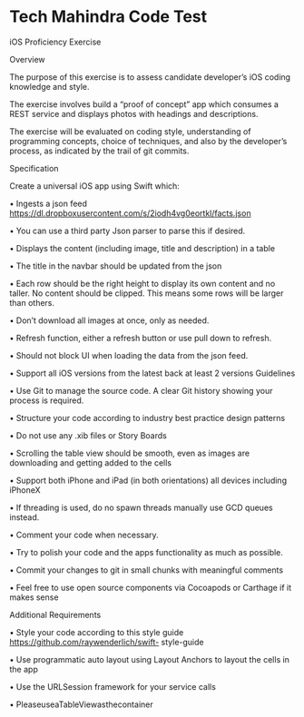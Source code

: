# Tech Mahindra Code Test


iOS Proficiency Exercise

Overview

The purpose of this exercise is to assess candidate developer’s iOS coding knowledge and style. 

The exercise involves build a “proof of concept” app which consumes a REST service and displays photos with headings and descriptions. 

The exercise will be evaluated on coding style, understanding of programming concepts, choice of techniques, and also by the developer’s process, as indicated by the trail of git commits.

Specification

Create a universal iOS app using Swift which:

• Ingests a json feed https://dl.dropboxusercontent.com/s/2iodh4vg0eortkl/facts.json

• You can use a third party Json parser to parse this if desired.

• Displays the content (including image, title and description) in a table

• The title in the navbar should be updated from the json

• Each row should be the right height to display its own content and no taller. No content should be clipped. This means some rows will be larger than others.

• Don’t download all images at once, only as needed.

• Refresh function, either a refresh button or use pull down to refresh.

• Should not block UI when loading the data from the json feed.

• Support all iOS versions from the latest back at least 2 versions
Guidelines

• Use Git to manage the source code. A clear Git history showing your process is required.

• Structure your code according to industry best practice design patterns

• Do not use any .xib files or Story Boards

• Scrolling the table view should be smooth, even as images are downloading and getting
added to the cells

• Support both iPhone and iPad (in both orientations) all devices including iPhoneX

• If threading is used, do no spawn threads manually use GCD queues instead.

• Comment your code when necessary.

• Try to polish your code and the apps functionality as much as possible.

• Commit your changes to git in small chunks with meaningful comments

• Feel free to use open source components via Cocoapods or Carthage if it makes sense

Additional Requirements

• Style your code according to this style guide https://github.com/raywenderlich/swift- style-guide

• Use programmatic auto layout using Layout Anchors to layout the cells in the app

• Use the URLSession framework for your service calls

• PleaseuseaTableViewasthecontainer
